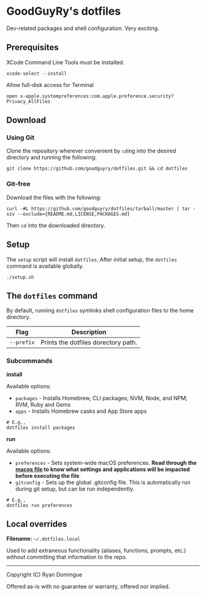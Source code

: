 # GoodGuyRy's dotfiles

Dev-related packages and shell configuration. Very exciting.


## Prerequisites

XCode Command Line Tools must be installed.

```shell
xcode-select --install
```

Allow full-disk access for Terminal

```shell
open x-apple.systempreferences:com.apple.preference.security?Privacy_AllFiles
```

## Download

### Using Git

Clone the repository wherever convenient by ```cd```ing into the desired directory and running the following:

```shell
git clone https://github.com/goodguyry/dotfiles.git && cd dotfiles
```

### Git-free

Download the files with the following:

```shell
curl -#L https://github.com/goodguyry/dotfiles/tarball/master | tar -xzv --exclude={README.md,LICENSE,PACKAGES.md}
```

Then ```cd``` into the downloaded directory.

## Setup

The `setup` script will install `dotfiles`. After initial setup, the `dotfiles` command is available globally.

```shell
./setup.sh
```

## The `dotfiles` command

By default, running `dotfiles` symlinks shell configuration files to the home directory.

| Flag        | Description                                       |
|-------------|---------------------------------------------------|
| `--prefix`  | Prints the dotfiles dorectory path.               |

### Subcommands

**install**

Available options:
* `packages` - Installs Homebrew, CLI packages; NVM, Node, and NPM; RVM, Ruby and Gems
* `apps` - Installs Homebrew casks and App Store apps

```shell
# E.g.,
dotfiles install packages
```

**run**

Available options:
* `preferences` - Sets system-wide macOS preferences. **Read through the [macos file](scripts/macos) to know what settings and applications will be impacted before executing the file**.
* `gitconfig` - Sets up the global .gitconfig file. This is automatically run during git setup, but can be run independently.

```shell
# E.g.,
dotfiles run preferences
```

## Local overrides

**Filename:** `~/.dotfiles.local`

Used to add extraneous functionality (aliases, functions, prompts, etc.) without committing that information to the repo.

---

Copyright (C) Ryan Domingue

Offered as-is with no guarantee or warranty, offered nor implied.
